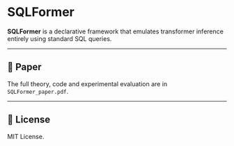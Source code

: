 # SQLFormer

**SQLFormer** is a declarative framework that emulates transformer inference entirely using standard SQL queries.

---

## 📄 Paper

The full theory, code and experimental evaluation are in `SQLFormer_paper.pdf`.

---

## 📜 License

MIT License.
